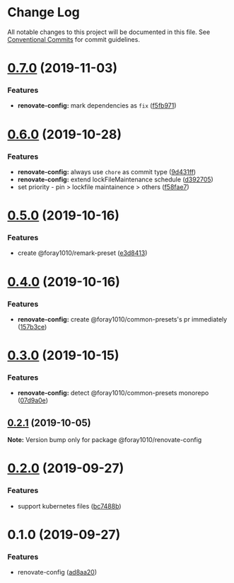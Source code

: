 # Change Log

All notable changes to this project will be documented in this file.
See [Conventional Commits](https://conventionalcommits.org) for commit guidelines.

# [0.7.0](https://github.com/foray1010/common-presets/compare/@foray1010/renovate-config@0.6.0...@foray1010/renovate-config@0.7.0) (2019-11-03)

### Features

- **renovate-config:** mark dependencies as `fix` ([f5fb971](https://github.com/foray1010/common-presets/commit/f5fb97183483ff957e9354926e448e76d4b76c9c))

# [0.6.0](https://github.com/foray1010/common-presets/compare/@foray1010/renovate-config@0.5.0...@foray1010/renovate-config@0.6.0) (2019-10-28)

### Features

- **renovate-config:** always use `chore` as commit type ([9d431ff](https://github.com/foray1010/common-presets/commit/9d431ff7c5663a03e0eae880782891bbab7c0d22))
- **renovate-config:** extend lockFileMaintenance schedule ([d392705](https://github.com/foray1010/common-presets/commit/d3927056b3e35954ce0f1abcb143ac3decea3263))
- set priority - pin > lockfile maintainence > others ([f58fae7](https://github.com/foray1010/common-presets/commit/f58fae73270c3cffd64e845d5d3578fdfe0920ff))

# [0.5.0](https://github.com/foray1010/common-presets/compare/@foray1010/renovate-config@0.4.0...@foray1010/renovate-config@0.5.0) (2019-10-16)

### Features

- create @foray1010/remark-preset ([e3d8413](https://github.com/foray1010/common-presets/commit/e3d8413133278ed93f5415aa45103bd777f6afca))

# [0.4.0](https://github.com/foray1010/common-presets/compare/@foray1010/renovate-config@0.3.0...@foray1010/renovate-config@0.4.0) (2019-10-16)

### Features

- **renovate-config:** create @foray1010/common-presets's pr immediately ([157b3ce](https://github.com/foray1010/common-presets/commit/157b3cede55175d973353e079aad36d77bc63395))

# [0.3.0](https://github.com/foray1010/common-presets/compare/@foray1010/renovate-config@0.2.1...@foray1010/renovate-config@0.3.0) (2019-10-15)

### Features

- **renovate-config:** detect @foray1010/common-presets monorepo ([07d9a0e](https://github.com/foray1010/common-presets/commit/07d9a0e01beba2b4a0bec5ce8a0c0199f13aab8f))

## [0.2.1](https://github.com/foray1010/common-presets/compare/@foray1010/renovate-config@0.2.0...@foray1010/renovate-config@0.2.1) (2019-10-05)

**Note:** Version bump only for package @foray1010/renovate-config

# [0.2.0](https://github.com/foray1010/common-presets/compare/@foray1010/renovate-config@0.1.0...@foray1010/renovate-config@0.2.0) (2019-09-27)

### Features

- support kubernetes files ([bc7488b](https://github.com/foray1010/common-presets/commit/bc7488b))

# 0.1.0 (2019-09-27)

### Features

- renovate-config ([ad8aa20](https://github.com/foray1010/common-presets/commit/ad8aa20))
